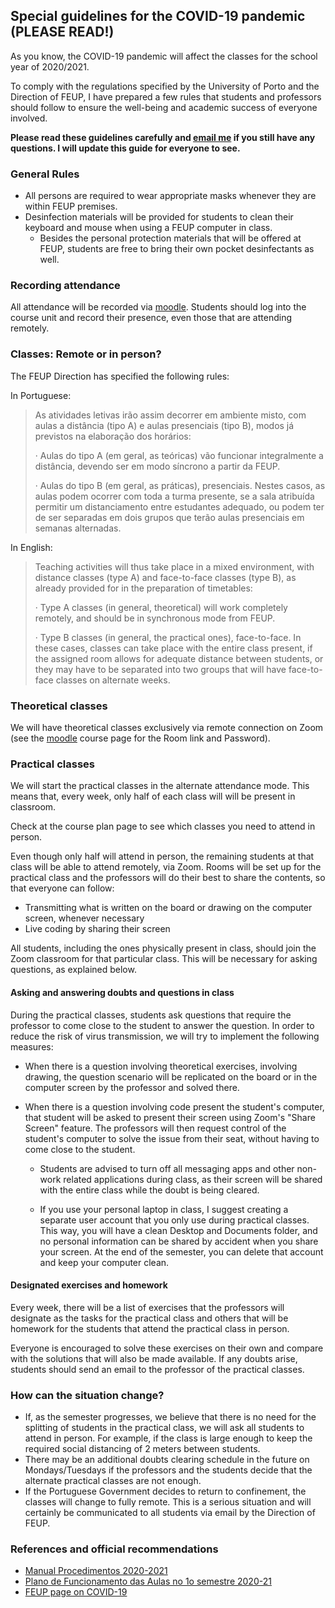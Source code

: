 ## Special guidelines for the COVID-19 pandemic (PLEASE READ!)

As you know, the COVID-19 pandemic will affect the classes for the school year of 2020/2021. 

To comply with the regulations specified by the University of Porto and the Direction of FEUP, I have prepared a few rules that students and professors should follow to ensure the well-being and academic success of everyone involved.

**Please read these guidelines carefully and [email me](mailto:jrsilva@fe.up.pt) if you still have any questions. I will update this guide for everyone to see.**


### General Rules



- All persons are required to wear appropriate masks whenever they are within FEUP premises.
- Desinfection materials will be provided for students to clean their keyboard and mouse when using a FEUP computer in class.
	- Besides the personal protection materials that will be offered at FEUP, students are free to bring their own pocket desinfectants as well.



###  Recording attendance

All attendance will be recorded via [moodle](https://moodle.up.pt). Students should log into the course unit and record their presence, even those that are attending remotely.

### Classes: Remote or in person?


The FEUP Direction has specified the following rules:



In Portuguese:

> As atividades letivas irão assim decorrer em ambiente misto, com aulas a distância (tipo A) e aulas presenciais (tipo B), modos já previstos na elaboração dos horários:
>
>  
>
> ·     Aulas do tipo A (em geral, as teóricas) vão funcionar integralmente a distância, devendo ser em modo síncrono a partir da FEUP. 
>
> ·     Aulas do tipo B (em geral, as práticas), presenciais. Nestes casos, as aulas podem ocorrer com toda a turma presente, se a sala atribuída permitir um distanciamento entre estudantes adequado, ou podem ter de ser separadas em dois grupos que terão aulas presenciais em semanas alternadas.



In English:




> Teaching activities will thus take place in a mixed environment, with distance classes (type A) and face-to-face classes (type B), as already provided for in the preparation of timetables:
>
> 
>
> ·      Type A classes (in general, theoretical) will work completely remotely, and should be in synchronous mode from FEUP.
>
> 
>
> ·      Type B classes (in general, the practical ones), face-to-face. In these cases, classes can take place with the entire class present, if the assigned room allows for adequate distance between students, or they may have to be separated into two groups that will have face-to-face classes on alternate weeks.



### Theoretical classes 

We will have theoretical classes exclusively via remote connection on Zoom (see the [moodle](https://moodle.up.pt) course page for the Room link and Password).


### Practical classes



We will start the practical classes in the alternate attendance mode. This means that, every week, only half of each class will will be present in classroom. 

Check at the course plan page to see which classes you need to attend in person.

Even though only half will attend in person, the remaining students at that class will be able to attend remotely, via Zoom. Rooms will be set up for the practical class and the professors will do their best to share the contents, so that everyone can follow:

- Transmitting what is written on the board or drawing on the computer screen, whenever necessary
- Live coding by sharing their screen

All students, including the ones physically present in class, should join the Zoom classroom for that particular class. This will be necessary for asking questions, as explained below.

#### Asking and answering doubts and questions in class


During the practical classes, students ask questions that require the professor to come close to the student to answer the question. In order to reduce the risk of virus transmission, we will try to implement the following measures:

- When there is a question involving theoretical exercises, involving drawing, the question scenario will be replicated on the board or in the computer screen by the professor and solved there.

- When there is a question involving code present the student's computer, that student will be asked to present their screen using Zoom's "Share Screen" feature. The professors will then request control of the student's computer to solve the issue from their seat, without having to come close to the student. 

  - Students are advised to turn off all messaging apps and other non-work related applications during class, as their screen will be shared with the entire class while the doubt is being cleared. 

  - If you use your personal laptop in class, I suggest creating a separate user account that you only use during practical classes. This way, you will have a clean Desktop and Documents folder, and no personal information can be shared by accident when you share your screen. At the end of the semester, you can delete that account and keep your computer clean.

#### Designated exercises and homework

Every week, there will be a list of exercises that the professors will designate as the tasks for the practical class and others that will be homework for the students that attend the practical class in person. 

Everyone is encouraged to solve these exercises on their own and compare with the solutions that will also be made available. If any doubts arise, students should send an email to the professor of the practical classes.

### How can the situation change?

- If, as the semester progresses, we believe that there is no need for the splitting of students in the practical class, we will ask all students to attend in person. For example, if the class is large enough to keep the required social distancing of 2 meters between students.
- There may be an additional doubts clearing schedule in the future on Mondays/Tuesdays if the professors and the students decide that the alternate practical classes are not enough.
- If the Portuguese Government decides to return to confinement, the classes will change to fully remote. This is a serious situation and will certainly be communicated to all students via email by the Direction of FEUP.

### References and official recommendations 


- [Manual Procedimentos 2020-2021](https://paginas.fe.up.pt/~covid19/wp-content/uploads/2020/09/2020_09_14_FEUP_Medidas-Procedimentos-2020-21_pt.pdf)
- [Plano de Funcionamento das Aulas no 1o semestre 2020-21](https://paginas.fe.up.pt/~covid19/wp-content/uploads/2020/09/2020_09_14-FEUP_Plano-Funcionamento-Aulas-1º-semestre-2020-21_pt.pdf)
- [FEUP page on COVID-19](https://paginas.fe.up.pt/~covid19/)









